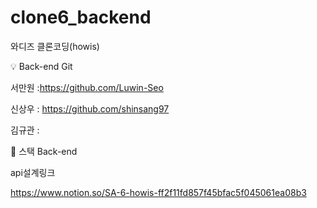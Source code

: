 # clone6_backend
와디즈 클론코딩(howis)

:bulb: Back-end Git

서만원 :https://github.com/Luwin-Seo

신상우 : https://github.com/shinsang97

김규관 : 

🚀 스택
Back-end


api설계링크

https://www.notion.so/SA-6-howis-ff2f11fd857f45bfac5f045061ea08b3
       
